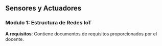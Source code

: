 ## Sensores y Actuadores
### Modulo 1: Estructura de Redes IoT 

**A requisitos**: Contiene documentos de requisitos proporcionados por el docente.